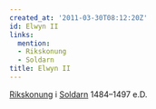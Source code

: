 ```yaml
---
created_at: '2011-03-30T08:12:20Z'
id: Elwyn II
links:
  mention:
  - Rikskonung
  - Soldarn
title: Elwyn II
---
```


[Rikskonung] i [Soldarn] 1484–1497 e.D.

  [Rikskonung]: Rikskonung
  [Soldarn]: Soldarn
